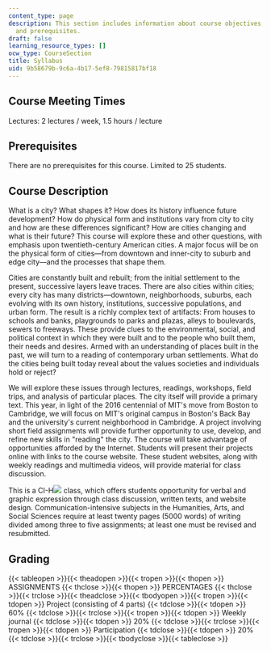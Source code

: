 ```yaml
---
content_type: page
description: This section includes information about course objectives, meeting times,
  and prerequisites.
draft: false
learning_resource_types: []
ocw_type: CourseSection
title: Syllabus
uid: 9b58679b-9c6a-4b17-5ef8-79815817bf18
---
```

## Course Meeting Times

Lectures: 2 lectures / week, 1.5 hours / lecture

## Prerequisites

There are no prerequisites for this course. Limited to 25 students.

## Course Description

What is a city? What shapes it? How does its history influence future development? How do physical form and institutions vary from city to city and how are these differences significant? How are cities changing and what is their future? This course will explore these and other questions, with emphasis upon twentieth-century American cities. A major focus will be on the physical form of cities—from downtown and inner-city to suburb and edge city—and the processes that shape them.

Cities are constantly built and rebuilt; from the initial settlement to the present, successive layers leave traces. There are also cities within cities; every city has many districts—downtown, neighborhoods, suburbs, each evolving with its own history, institutions, successive populations, and urban form. The result is a richly complex text of artifacts: From houses to schools and banks, playgrounds to parks and plazas, alleys to boulevards, sewers to freeways. These provide clues to the environmental, social, and political context in which they were built and to the people who built them, their needs and desires. Armed with an understanding of places built in the past, we will turn to a reading of contemporary urban settlements. What do the cities being built today reveal about the values societies and individuals hold or reject?

We will explore these issues through lectures, readings, workshops, field trips, and analysis of particular places. The city itself will provide a primary text. This year, in light of the 2016 centennial of MIT's move from Boston to Cambridge, we will focus on MIT's original campus in Boston's Back Bay and the university's current neighborhood in Cambridge. A project involving short field assignments will provide further opportunity to use, develop, and refine new skills in "reading" the city. The course will take advantage of opportunities afforded by the Internet. Students will present their projects online with links to the course website. These student websites, along with weekly readings and multimedia videos, will provide material for class discussion.

This is a CI-H![](/images/educator/icon-question-cih.png) class, which offers students opportunity for verbal and graphic expression through class discussion, written texts, and website design. Communication-intensive subjects in the Humanities, Arts, and Social Sciences require at least twenty pages (5000 words) of writing divided among three to five assignments; at least one must be revised and resubmitted.

## Grading

{{< tableopen >}}{{< theadopen >}}{{< tropen >}}{{< thopen >}}
ASSIGNMENTS
{{< thclose >}}{{< thopen >}}
PERCENTAGES
{{< thclose >}}{{< trclose >}}{{< theadclose >}}{{< tbodyopen >}}{{< tropen >}}{{< tdopen >}}
Project (consisting of 4 parts)
{{< tdclose >}}{{< tdopen >}}
60%
{{< tdclose >}}{{< trclose >}}{{< tropen >}}{{< tdopen >}}
Weekly journal
{{< tdclose >}}{{< tdopen >}}
20%
{{< tdclose >}}{{< trclose >}}{{< tropen >}}{{< tdopen >}}
Participation
{{< tdclose >}}{{< tdopen >}}
20%
{{< tdclose >}}{{< trclose >}}{{< tbodyclose >}}{{< tableclose >}}